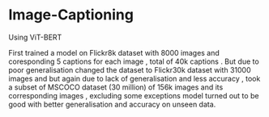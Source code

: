 # Image-Captioning
Using ViT-BERT

First trained a model on Flickr8k dataset with 8000 images and coresponding 5 captions for each image , total of 40k captions .
But due to poor generalisation changed the dataset to Flickr30k dataset with 31000 images and but again due to lack of generalisation and less
accuracy , took a subset of MSCOCO dataset (30 million) of 156k images and its corresponding images , excluding some exceptions model 
turned out to be good with better generalisation and accuracy on unseen data.
